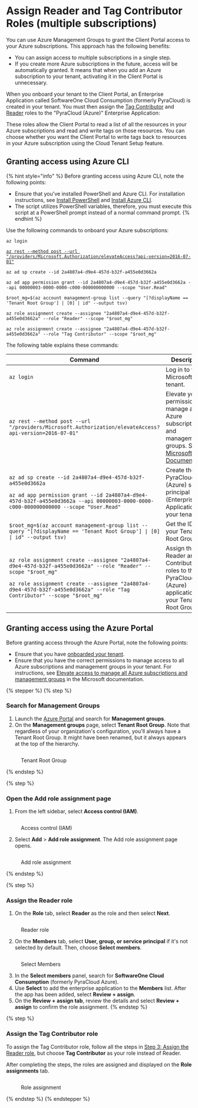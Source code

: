 # Assign Reader and Tag Contributor Roles (multiple subscriptions)

You can use Azure Management Groups to grant the Client Portal access to your Azure subscriptions. This approach has the following benefits:&#x20;

* You can assign access to multiple subscriptions in a single step.
* If you create more Azure subscriptions in the future, access will be automatically granted. It means that when you add an Azure subscription to your tenant, activating it in the Client Portal is unnecessary.

When you onboard your tenant to the Client Portal, an Enterprise Application called SoftwareOne Cloud Consumption (formerly PyraCloud) is created in your tenant. You must then assign the [Tag Contributor](https://learn.microsoft.com/en-us/azure/role-based-access-control/built-in-roles#tag-contributor) and [Reader](https://learn.microsoft.com/en-us/azure/role-based-access-control/built-in-roles#reader) roles to the "PyraCloud (Azure)" Enterprise Application:

These roles allow the Client Portal to read a list of all the resources in your Azure subscriptions and read and write tags on those resources. You can choose whether you want the Client Portal to write tags back to resources in your Azure subscription using the Cloud Tenant Setup feature.

## Granting access using Azure CLI

{% hint style="info" %}
Before granting access using Azure CLI, note the following points:

* Ensure that you've installed PowerShell and Azure CLI. For installation instructions, see [Install PowerShell](https://docs.microsoft.com/en-us/powershell/scripting/install/installing-powershell) and [Install Azure CLI](https://docs.microsoft.com/en-us/cli/azure/install-azure-cli).
* The script utilizes PowerShell variables, therefore, you must execute this script at a PowerShell prompt instead of a normal command prompt.
{% endhint %}

Use the following commands to onboard your Azure subscriptions:

<pre class="language-powershell" data-overflow="wrap" data-full-width="false"><code class="lang-powershell">az login

<a data-footnote-ref href="#user-content-fn-1">az rest --method post --url "/providers/Microsoft.Authorization/elevateAccess?api-version=2016-07-01"</a>

az ad sp create --id 2a4807a4-d9e4-457d-b32f-a455e0d3662a

az ad app permission grant --id 2a4807a4-d9e4-457d-b32f-a455e0d3662a --api 00000003-0000-0000-c000-000000000000 --scope "User.Read"

$root_mg=$(az account management-group list --query "[?displayName == 'Tenant Root Group'] | [0] | id" --output tsv)

az role assignment create --assignee "2a4807a4-d9e4-457d-b32f-a455e0d3662a" --role "Reader" --scope "$root_mg"

az role assignment create --assignee "2a4807a4-d9e4-457d-b32f-a455e0d3662a" --role "Tag Contributor" --scope "$root_mg"
</code></pre>

The following table explains these commands:

<table><thead><tr><th width="448">Command</th><th>Description</th></tr></thead><tbody><tr><td><code>az login</code></td><td>Log in to your Microsoft tenant.</td></tr><tr><td><code>az rest --method post --url "/providers/Microsoft.Authorization/elevateAccess?api-version=2016-07-01"</code></td><td>Elevate your permissions to manage all Azure subscriptions and management groups. See <a href="https://docs.microsoft.com/en-us/azure/role-based-access-control/elevate-access-global-admin">Microsoft Documentation</a>.</td></tr><tr><td><p><code>az ad sp create --id 2a4807a4-d9e4-457d-b32f-a455e0d3662a</code></p><p></p><p><code>az ad app permission grant --id 2a4807a4-d9e4-457d-b32f-a455e0d3662a --api 00000003-0000-0000-c000-000000000000 --scope "User.Read"</code></p></td><td>Create the PyraCloud (Azure) service principal (Enterprise Application) in your tenant.</td></tr><tr><td><code>$root_mg=$(az account management-group list --query "[?displayName == 'Tenant Root Group'] | [0] | id" --output tsv)</code></td><td>Get the ID of your Tenant Root Group.</td></tr><tr><td><p><code>az role assignment create --assignee "2a4807a4-d9e4-457d-b32f-a455e0d3662a" --role "Reader" --scope "$root_mg"</code></p><p></p><p><code>az role assignment create --assignee "2a4807a4-d9e4-457d-b32f-a455e0d3662a" --role "Tag Contributor" --scope "$root_mg"</code></p></td><td>Assign the Reader and Tag Contributor roles to the PyraCloud (Azure) application in your Tenant Root Group.</td></tr></tbody></table>

## Granting access using the Azure Portal

Before granting access through the Azure Portal, note the following points:

* Ensure that you have [onboarded your tenant](activate-an-azure-ea-or-mpsa-account.md).
* Ensure that you have the correct permissions to manage access to all Azure subscriptions and management groups in your tenant. For instructions, see [Elevate access to manage all Azure subscriptions and management groups](https://learn.microsoft.com/en-us/azure/role-based-access-control/elevate-access-global-admin) in the Microsoft documentation.&#x20;

{% stepper %}
{% step %}
### Search for Management Groups

1. Launch the [Azure Portal](https://portal.azure.com/#home) and search for **Management groups**.
2. On the **Management groups** page, select **Tenant Root Group**. Note that regardless of your organization's configuration, you'll always have a Tenant Root Group. It might have been renamed, but it always appears at the top of the hierarchy.

<figure><img src="../../../../.gitbook/assets/image (1) (1) (1) (1).png" alt=""><figcaption><p>Tenant Root Group</p></figcaption></figure>
{% endstep %}

{% step %}
### Open the Add role assignment page

1. From the left sidebar, select **Access control (IAM)**.

<figure><img src="../../../../.gitbook/assets/IAM (1).png" alt=""><figcaption><p>Access control (IAM)</p></figcaption></figure>

2. Select **Add** > **Add role assignment**. The Add role assignment page opens.

<figure><img src="../../../../.gitbook/assets/IAM-2 (1).png" alt=""><figcaption><p>Add role assignment</p></figcaption></figure>
{% endstep %}

{% step %}
### Assign the Reader role

1. On the **Role** tab, select **Reader** as the role and then select **Next**.&#x20;

<figure><img src="../../../../.gitbook/assets/roles.png" alt=""><figcaption><p>Reader role</p></figcaption></figure>

2. On the **Members** tab, select **User, group, or service principal** if it's not selected by default. Then, choose **Select members**. &#x20;

<figure><img src="../../../../.gitbook/assets/members.png" alt=""><figcaption><p>Select Members</p></figcaption></figure>

3. In the **Select members** panel, search for **SoftwareOne Cloud Consumption** (formerly PyraCloud Azure).&#x20;
4. Use **Select** to add the enterprise application to the **Members** list. After the app has been added, select **Review + assign**.
5. On the **Review + assign tab**, review the details and select **Review + assign** to confirm the role assignment.&#x20;
{% endstep %}

{% step %}
### Assign the Tag Contributor role

To assign the Tag Contributor role, follow all the steps in [Step 3: Assign the Reader role](assign-reader-and-tag-contributor-roles-multiple-subscriptions.md#step-3-assign-the-reader-role), but choose **Tag Contributor** as your role instead of Reader.&#x20;

After completing the steps, the roles are assigned and displayed on the **Role assignments** tab.

<figure><img src="../../../../.gitbook/assets/Screenshot 2024-02-15 155343.png" alt=""><figcaption><p>Role assignment</p></figcaption></figure>
{% endstep %}
{% endstepper %}

[^1]: 
